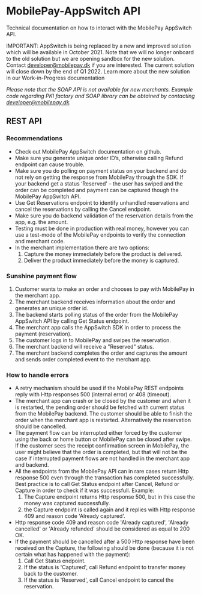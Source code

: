# MobilePay-AppSwitch API
Technical documentation on how to interact with the MobilePay AppSwitch API.

IMPORTANT: AppSwitch is being replaced by a new and improved solution which will be available in October 2021. Note that we will no longer onboard to the old solution but we are opening sandbox for the new solution. Contact developer@mobilepay.dk if you are interested. The current solution will close down by the end of Q1 2022. Learn more about the new solution in our Work-in-Progress documentation

_Please note that the SOAP API is not available for new merchants. Example code regarding PKI factory and SOAP library can be obtained by contacting [developer@mobilepay.dk](mailto://developer@mobilepay.dk)._

## REST API

### Recommendations

- Check out MobilePay AppSwitch documentation on github.
- Make sure you generate unique order ID’s, otherwise calling Refund endpoint can cause trouble.
- Make sure you do polling on payment status on your backend and do not rely on getting the response from MobilePay through the SDK.
If your backend get a status ‘Reserved’ – the user has swiped and the order can be completed and payment can be captured though the MobilePay AppSwitch API.
- Use Get Reservations endpoint to identify unhandled reservations and cancel the reservations by calling the Cancel endpoint.
- Make sure you do backend validation of the reservation details from the app, e.g. the amount.
- Testing must be done in production with real money, however you can use a test-mode of the MobilePay endpoints to verify the connection and merchant code.
- In the merchant implementation there are two options:
  1. Capture the money immediately before the product is delivered.
  1. Deliver the product immediately before the money is captured. 

### Sunshine payment flow

1. Customer wants to make an order and chooses to pay with MobilePay in the merchant app.
1. The merchant backend receives information about the order and generates an unique order id.
1. The backend starts polling status of the order from the MobilePay AppSwitch API by calling Get Status endpoint.
1. The merchant app calls the AppSwitch SDK in order to process the payment (reservation).
1. The customer logs in to MobilePay and swipes the reservation.
1. The merchant backend will receive a "Reserved" status.
1. The merchant backend completes the order and captures the amount and sends order completed event to the merchant app.

### How to handle errors

- A retry mechanism should be used if the MobilePay REST endpoints reply with Http responses 500 (internal error) or 408 (timeout).
- The merchant app can crash or be closed by the customer and when it is restarted, the pending order should be fetched with current status from the MobilePay backend. The customer should be able to finish the order when the merchant app is restarted. Alternatively the reservation should be cancelled.
- The payment flow can be interrupted either forced by the customer using the back or home button or MobilePay can be closed after swipe.
If the customer sees the receipt confirmation screen in MobilePay, the user might believe that the order is completed, but that will not be the case if interrupted payment flows are not handled in the merchant app and backend.
- All the endpoints from the MobilePay API can in rare cases return Http response 500 even through the transaction has completed successfully. Best practice is to call Get Status endpoint after Cancel, Refund or Capture in order to check if it was successfull. Example:
   1. The Capture endpoint returns Http response 500, but in this case the money was captured successfully.
   1. the Capture endpoint is called again and it replies with Http response 409 and reason code 'Already captured'.
- Http response code 409 and reason code 'Already captured', 'Already cancelled' or 'Already refunded' should be considered as equal to 200 OK.
- If the payment should be cancelled after a 500 Http response have been received on the Capture, the following should be done (because it is not certain what has happened with the payment):
   1. Call Get Status endpoint.
   1. If the status is 'Captured', call Refund endpoint to transfer money back to the customer.
   1. If the status is 'Reserved', call Cancel endpoint to cancel the reservation.




